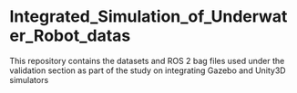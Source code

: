 # Integrated_Simulation_of_Underwater_Robot_datas
This repository contains the datasets and ROS 2 bag files used under the validation section as part of the study on integrating Gazebo and Unity3D simulators
